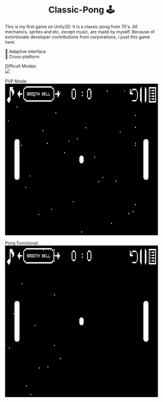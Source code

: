 <h1 align="center">Classic-Pong 🕹</h1>
<p>This is my first game on Unity2D. It is a classic pong from 70's. All mechanics, sprites and etc, except music, are made by myself. Because of extortionate developer-contributions from corporations, I post this game here.</p>
<p>📌 Adaptive interface<br>📌 Cross-platform</p>
<p>Difficult Modes: <br> <img src="https://github.com/AlferovKirill/Classic-Pong/blob/main/Classic%20Pong%20GIF/Classic-Pong-Difficult-Modes.gif" height="500"/></p>
<p>PVP Mode: <br> <img src="https://github.com/AlferovKirill/Classic-Pong/blob/main/Classic%20Pong%20GIF/Classic-Pong-PVP.gif" height="500"/></p>
<p>Pong Functional: <br> <img src="https://github.com/AlferovKirill/Classic-Pong/blob/main/Classic%20Pong%20GIF/Classic-Pong-Functional.gif" height="500"/></p>
